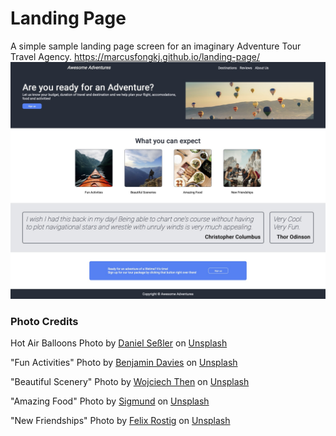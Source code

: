 # Landing Page

A simple sample landing page screen for an imaginary Adventure Tour Travel Agency.
https://marcusfongkj.github.io/landing-page/
![Landing Page](./images/Main-Page.jpg)

### Photo Credits

Hot Air Balloons
Photo by <a href="https://unsplash.com/@danielsessler?utm_source=unsplash&utm_medium=referral&utm_content=creditCopyText">Daniel Seßler</a> on <a href="https://unsplash.com/photos/a-bunch-of-hot-air-balloons-flying-in-the-sky-VfnOKRtY_5k?utm_source=unsplash&utm_medium=referral&utm_content=creditCopyText">Unsplash</a>


"Fun Activities"
Photo by <a href="https://unsplash.com/@bendavisual?utm_source=unsplash&utm_medium=referral&utm_content=creditCopyText">Benjamin Davies</a> on <a href="https://unsplash.com/photos/mqN-EV9rNlY?utm_source=unsplash&utm_medium=referral&utm_content=creditCopyText">Unsplash</a>


"Beautiful Scenery"
Photo by <a href="https://unsplash.com/@wthen?utm_source=unsplash&utm_medium=referral&utm_content=creditCopyText">Wojciech Then</a> on <a href="https://unsplash.com/photos/DijA5f0voGQ?utm_source=unsplash&utm_medium=referral&utm_content=creditCopyText">Unsplash</a>
  

"Amazing Food"
Photo by <a href="https://unsplash.com/@sigmund?utm_source=unsplash&utm_medium=referral&utm_content=creditCopyText">Sigmund</a> on <a href="https://unsplash.com/photos/lWQUQQ7O9R0?utm_source=unsplash&utm_medium=referral&utm_content=creditCopyText">Unsplash</a>


"New Friendships"
Photo by <a href="https://unsplash.com/@felixrstg?utm_source=unsplash&utm_medium=referral&utm_content=creditCopyText">Felix Rostig</a> on <a href="https://unsplash.com/photos/UmV2wr-Vbq8?utm_source=unsplash&utm_medium=referral&utm_content=creditCopyText">Unsplash</a>
  